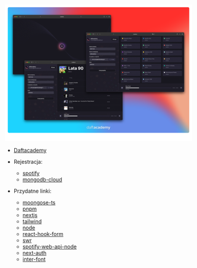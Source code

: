 ![Daftacademy web app 2022](./cover.png?raw=true "Daftacademy web app 2022")

- [Daftacademy](https://www.daftacademy.pl/)

- Rejestracja:

  - [spotify](https://developer.spotify.com/dashboard/)
  - [mongodb-cloud](https://www.mongodb.com/cloud)

- Przydatne linki:

  - [moongose-ts](https://mongoosejs.com/docs/typescript.html)
  - [pnpm](https://pnpm.io/installation)
  - [nextjs](https://nextjs.org/docs/)
  - [tailwind](https://tailwindcss.com/docs/)
  - [node](https://nodejs.org/en/)
  - [react-hook-form](https://react-hook-form.com/get-started/#TypeScript)
  - [swr](https://swr.vercel.app/docs/getting-started)
  - [spotify-web-api-node](https://github.com/thelinmichael/spotify-web-api-node)
  - [next-auth](https://next-auth.js.org/)
  - [inter-font](https://rsms.me/inter/)
